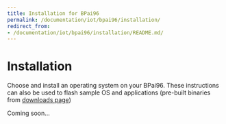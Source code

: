 ```yaml
---
title: Installation for BPai96
permalink: /documentation/iot/bpai96/installation/
redirect_from:
- /documentation/iot/bpai96/installation/README.md/
---
```

# Installation

Choose and install an operating system on your BPai96. These instructions can also be used to flash sample OS and applications (pre-built binaries from [downloads page](../downloads/))

Coming soon...
